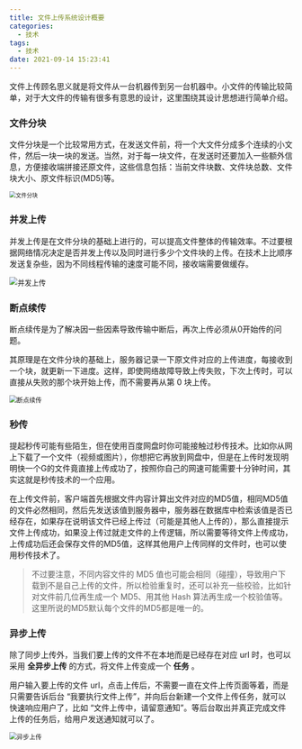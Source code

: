 ```yaml
---
title: 文件上传系统设计概要
categories:
  - 技术
tags:
  - 技术
date: 2021-09-14 15:23:41
---
```


文件上传顾名思义就是将文件从一台机器传到另一台机器中。小文件的传输比较简单，对于大文件的传输有很多有意思的设计，这里围绕其设计思想进行简单介绍。

### 文件分块

文件分块是一个比较常用方式，在发送文件前，将一个大文件分成多个连续的小文件，然后一块一块的发送。当然，对于每一块文件，在发送时还要加入一些额外信息，方便接收端拼接还原文件，这些信息包括：当前文件块数、文件块总数、文件块大小、原文件标识(MD5)等。

<img src="https://www.cmdbyte.com/2021/640%20(7).webp" alt="文件分块" style="zoom: 70%;" />

### 并发上传

并发上传是在文件分块的基础上进行的，可以提高文件整体的传输效率。不过要根据网络情况决定是否并发上传以及同时进行多少个文件块的上传。在技术上比顺序发送复杂些，因为不同线程传输的速度可能不同，接收端需要做缓存。

<img src="https://www.cmdbyte.com/2021/640%20(8).webp" alt="并发上传" style="zoom:90%;" />

### 断点续传

断点续传是为了解决因一些因素导致传输中断后，再次上传必须从0开始传的问题。

其原理是在文件分块的基础上，服务器记录一下原文件对应的上传进度，每接收到一个块，就更新一下进度。这样，即使网络故障导致上传失败，下次上传时，可以直接从失败的那个块开始上传，而不需要再从第 0 块上传。

<img src="https://www.cmdbyte.com/2021/640%20(9).webp" alt="断点续传" style="zoom:80%;" />

### 秒传

提起秒传可能有些陌生，但在使用百度网盘时你可能接触过秒传技术。比如你从网上下载了一个文件（视频或图片），你想把它再放到网盘中，但是在上传时发现明明快一个G的文件竟直接上传成功了，按照你自己的网速可能需要十分钟时间，其实这就是秒传技术的一个应用。

在上传文件前，客户端首先根据文件内容计算出文件对应的MD5值，相同MD5值的文件必然相同，然后先发送该值到服务器中，服务器在数据库中检索该值是否已经存在，如果存在说明该文件已经上传过（可能是其他人上传的），那么直接提示文件上传成功，如果没上传过就走文件的上传逻辑，所以需要等待文件上传成功，上传成功后还会保存文件的MD5值，这样其他用户上传同样的文件时，也可以使用秒传技术了。

> 不过要注意，不同内容文件的 MD5 值也可能会相同（碰撞），导致用户下载到不是自己上传的文件，所以检验重复时，还可以补充一些校验，比如针对文件前几位再生成一个 MD5、用其他 Hash 算法再生成一个校验值等。这里所说的MD5默认每个文件的MD5都是唯一的。

### 异步上传

除了同步上传外，当我们要上传的文件不在本地而是已经存在对应 url 时，也可以采用 **全异步上传** 的方式，将文件上传变成一个 **任务** 。

用户输入要上传的文件 url，点击上传后，不需要一直在文件上传页面等着，而是只需要告诉后台 “我要执行文件上传”，并向后台新建一个文件上传任务，就可以快速响应用户了，比如 “文件上传中，请留意通知”。等后台取出并真正完成文件上传的任务后，给用户发送通知就可以了。

<img src="https://www.cmdbyte.com/2021/640%20(10).webp" alt="异步上传" style="zoom:80%;" />
